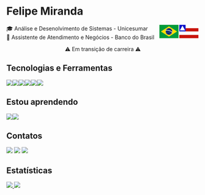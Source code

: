 <h1>Felipe Miranda</h1>  <img src="bandeiras.png" alt="Bandeira da Bahia" align="right"> 

🎓 Análise e Desenolvimento de Sistemas - Unicesumar<br>
💼 Assistente de Atendimento e Negócios - Banco do Brasil
<p align="center">⚠️ Em transição de carreira ⚠️</p>


<h2>Tecnologias e Ferramentas</h2>
<img src="https://cdn.jsdelivr.net/gh/devicons/devicon@latest/icons/html5/html5-plain-wordmark.svg" height="32px" align="left"/>
<img src="https://cdn.jsdelivr.net/gh/devicons/devicon@latest/icons/css3/css3-plain-wordmark.svg" height="32px" align="left"/>
<img src="https://cdn.jsdelivr.net/gh/devicons/devicon@latest/icons/git/git-plain-wordmark.svg" height="32px" align="left"/>
<img src="https://cdn.jsdelivr.net/gh/devicons/devicon@latest/icons/vscode/vscode-original.svg" height="32px" align="left"/>
<img src="https://cdn.jsdelivr.net/gh/devicons/devicon@latest/icons/photoshop/photoshop-original.svg" height="32px" align="left"/>
<img src="https://cdn.jsdelivr.net/gh/devicons/devicon@latest/icons/figma/figma-original.svg" height="32px" align="left"/><br>
          

<h2>Estou aprendendo</h2>
<img src="https://cdn.jsdelivr.net/gh/devicons/devicon@latest/icons/javascript/javascript-original.svg" height="32px" align="left"/>
<img src="https://cdn.jsdelivr.net/gh/devicons/devicon@latest/icons/c/c-original.svg" height="32px" align="left"/><br>

<h2>Contatos</h2>
<div>
<a href="https://instagram.com/felipemirandaba" target="_blank"><img loading="lazy" src="https://img.shields.io/badge/-Instagram-%23E4405F?style=for-the-badge&logo=instagram&logoColor=white" target="_blank"></a>
<a href = "mailto:felipemirandabrasil@gmail.com"><img loading="lazy" src="https://img.shields.io/badge/Gmail-D14836?style=for-the-badge&logo=gmail&logoColor=white" target="_blank"></a>
<a href="https://www.linkedin.com/in/felipe-miranda-31a9b9195/" target="_blank"><img loading="lazy" src="https://img.shields.io/badge/-LinkedIn-%230077B5?style=for-the-badge&logo=linkedin&logoColor=white" target="_blank"></a><br>

<h2>Estatísticas</h2>
<div>
<a href="https://github.com/felipemirandabr">
<img loading="lazy" height="180em" src="https://github-readme-stats.vercel.app/api/top-langs/?username=felipemirandabr&layout=compact&langs_count=7&theme=dracula"/>
<img loading="lazy" height="180em" src="https://github-readme-stats.vercel.app/api?username=felipemirandabr&show_icons=true&theme=dracula&include_all_commits=true&count_private=true"/>
</div>
